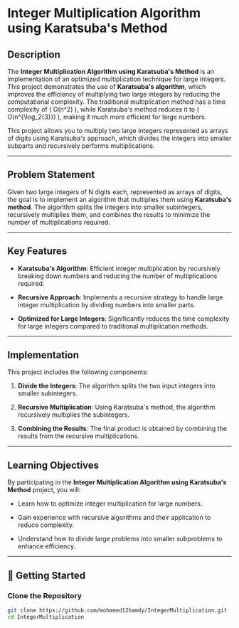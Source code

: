 # Integer Multiplication Algorithm using Karatsuba's Method

## Description

The **Integer Multiplication Algorithm using Karatsuba's Method** is an implementation of an optimized multiplication technique for large integers. This project demonstrates the use of **Karatsuba's algorithm**, which improves the efficiency of multiplying two large integers by reducing the computational complexity. The traditional multiplication method has a time complexity of \( O(n^2) \), while Karatsuba's method reduces it to \( O(n^{\log_2{3}}) \), making it much more efficient for large numbers.

This project allows you to multiply two large integers represented as arrays of digits using Karatsuba's approach, which divides the integers into smaller subparts and recursively performs multiplications.

---

## Problem Statement

Given two large integers of N digits each, represented as arrays of digits, the goal is to implement an algorithm that multiplies them using **Karatsuba's method**. The algorithm splits the integers into smaller subintegers, recursively multiplies them, and combines the results to minimize the number of multiplications required.

---

## Key Features

- **Karatsuba's Algorithm**: Efficient integer multiplication by recursively breaking down numbers and reducing the number of multiplications required.
  
- **Recursive Approach**: Implements a recursive strategy to handle large integer multiplication by dividing numbers into smaller parts.

- **Optimized for Large Integers**: Significantly reduces the time complexity for large integers compared to traditional multiplication methods.

---

## Implementation

This project includes the following components:

1. **Divide the Integers**: The algorithm splits the two input integers into smaller subintegers.
   
2. **Recursive Multiplication**: Using Karatsuba's method, the algorithm recursively multiplies the subintegers.

3. **Combining the Results**: The final product is obtained by combining the results from the recursive multiplications.

---

## Learning Objectives

By participating in the **Integer Multiplication Algorithm using Karatsuba's Method** project, you will:

- Learn how to optimize integer multiplication for large numbers.
  
- Gain experience with recursive algorithms and their application to reduce complexity.

- Understand how to divide large problems into smaller subproblems to enhance efficiency.

---

## 🚀 Getting Started

### Clone the Repository

```bash
git clone https://github.com/mohamed12hamdy/IntegerMultiplication.git
cd IntegerMultiplication
